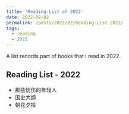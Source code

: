 ```yaml
---
title: 'Reading-List of 2022'
date: 2022-02-02
permalink: /posts/2022/02/Reading-List 2022/
tags:
  - reading
  - 2022
---
```


A list records part of books that I read in 2022.

## Reading List - 2022

- 那些忧伤的年轻人
- 国史大纲
- 朝花夕拾